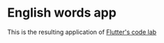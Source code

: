 # English words app

This is the resulting application of [Flutter's code lab](https://codelabs.developers.google.com/codelabs/first-flutter-app-pt1)

